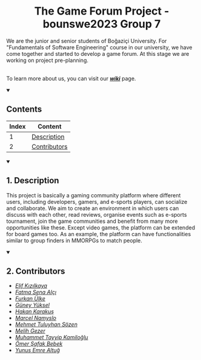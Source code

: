 <h1 align="center"> The Game Forum Project - bounswe2023 Group 7</h1>
We are the junior and senior students of Boğaziçi University. For "Fundamentals of Software Engineering" course in our university, we have come together and started to develop a game forum. At this stage we are working on project pre-planning.

<br>To learn more about us, you can visit our [***wiki***](https://github.com/bounswe/bounswe2023group7/wiki) page.
<details open><summary><h2>Contents</h2></summary>

|Index | Content              | 
|-     | -                    | 
|   1  | [Description](https://github.com/bounswe/bounswe2023group7#-1-description-)          |
|   2  | [Contributors](https://github.com/bounswe/bounswe2023group7#-2-contributors-)        |

</details>
<details open><summary><h2> 1. Description </h2></summary>

This project is basically a gaming community platform where different users, including developers, gamers, and e-sports players, can socialize and collaborate. We aim to create an environment in which users can discuss with each other, read reviews, organise events such as e-sports tournament, join the game communities and benefit from many more opportunities like these. Except video games, the platform can be extended for board games too. As an example, the platform can have functionalities similar to group finders in MMORPGs to match people. 
</details><details open><summary><h2> 2. Contributors </h2></summary>

- [*Elif Kızılkaya*](https://github.com/bounswe/bounswe2023group7/wiki/Elif-K%C4%B1z%C4%B1lkaya)
- [*Fatma Sena Alçı*](https://github.com/bounswe/bounswe2023group7/wiki/Fatma-Sena-Al%C3%A7%C4%B1)
- [*Furkan Ülke*](https://github.com/bounswe/bounswe2023group7/wiki/Furkan-%C3%9Clke)
- [*Güney Yüksel*](https://github.com/bounswe/bounswe2023group7/wiki/G%C3%BCney-Y%C3%BCksel)
- [*Hakan Karakuş*](https://github.com/bounswe/bounswe2023group7/wiki/Hakan-Karaku%C5%9F)
- [*Marcel Namyslo*](https://github.com/bounswe/bounswe2023group7/wiki/Marcel)
- [*Mehmet Tuluyhan Sözen*](https://github.com/bounswe/bounswe2023group7/wiki/Mehmet-Tuluyhan-S%C3%B6zen)
- [*Melih Gezer*](https://github.com/bounswe/bounswe2023group7/wiki/Melih-Gezer)
- [*Muhammet Tayyip Kamiloğlu*](https://github.com/bounswe/bounswe2023group7/wiki/Muhammet-Tayyip-Kamilo%C4%9Flu)
- [*Ömer Şafak Bebek*](https://github.com/bounswe/bounswe2023group7/wiki/%C3%96mer-%C5%9Eafak-Bebek)
- [*Yunus Emre Altuğ*](https://github.com/bounswe/bounswe2023group7/wiki/Yunus-Emre-Altu%C4%9F)

</details>
